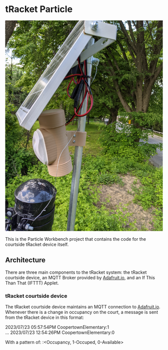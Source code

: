 # tRacket Particle

![tRacketDeviceInstalled](media/tRacketDeviceInstalled.jpg)

This is the Particle Workbench project that contains the code for the courtside tRacket device itself. 



## Architecture

There are three main components to the tRacket system: the tRacket courtside device, an MQTT Broker provided by [Adafruit.io](https://io.adafruit.com/), and an If This Than That (IFTTT) Applet.

### tRacket courtside device

The tRacket courtside device maintains an MQTT connection to [Adafruit.io](https://io.adafruit.com/).  Whenever there is a change in occupancy on the court, a message is sent from the tRacket device in this format:


2023/07/23 05:57:54PM	CoopertownElementary:1	
...	
2023/07/23 12:54:26PM	CoopertownElementary:0

With a pattern of: <date time> <tRacket ID>:<Occupancy, 1-Occuped, 0-Available>
